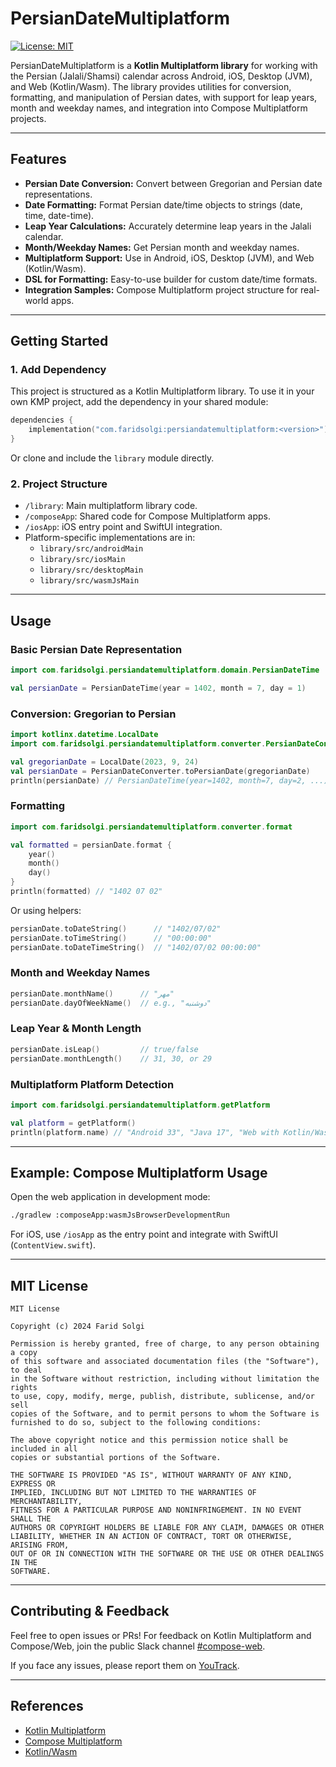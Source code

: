 # PersianDateMultiplatform

[![License: MIT](https://img.shields.io/badge/License-MIT-yellow.svg)](LICENSE)

PersianDateMultiplatform is a **Kotlin Multiplatform library** for working with the Persian (Jalali/Shamsi) calendar across Android, iOS, Desktop (JVM), and Web (Kotlin/Wasm). The library provides utilities for conversion, formatting, and manipulation of Persian dates, with support for leap years, month and weekday names, and integration into Compose Multiplatform projects.

---

## Features

- **Persian Date Conversion:** Convert between Gregorian and Persian date representations.
- **Date Formatting:** Format Persian date/time objects to strings (date, time, date-time).
- **Leap Year Calculations:** Accurately determine leap years in the Jalali calendar.
- **Month/Weekday Names:** Get Persian month and weekday names.
- **Multiplatform Support:** Use in Android, iOS, Desktop (JVM), and Web (Kotlin/Wasm).
- **DSL for Formatting:** Easy-to-use builder for custom date/time formats.
- **Integration Samples:** Compose Multiplatform project structure for real-world apps.

---

## Getting Started

### 1. Add Dependency

This project is structured as a Kotlin Multiplatform library. To use it in your own KMP project, add the dependency in your shared module:

```kotlin
dependencies {
    implementation("com.faridsolgi:persiandatemultiplatform:<version>")
}
```

Or clone and include the `library` module directly.

### 2. Project Structure

- `/library`: Main multiplatform library code.
- `/composeApp`: Shared code for Compose Multiplatform apps.
- `/iosApp`: iOS entry point and SwiftUI integration.
- Platform-specific implementations are in:
  - `library/src/androidMain`
  - `library/src/iosMain`
  - `library/src/desktopMain`
  - `library/src/wasmJsMain`

---

## Usage

### Basic Persian Date Representation

```kotlin
import com.faridsolgi.persiandatemultiplatform.domain.PersianDateTime

val persianDate = PersianDateTime(year = 1402, month = 7, day = 1)
```

### Conversion: Gregorian to Persian

```kotlin
import kotlinx.datetime.LocalDate
import com.faridsolgi.persiandatemultiplatform.converter.PersianDateConverter

val gregorianDate = LocalDate(2023, 9, 24)
val persianDate = PersianDateConverter.toPersianDate(gregorianDate)
println(persianDate) // PersianDateTime(year=1402, month=7, day=2, ...)
```

### Formatting

```kotlin
import com.faridsolgi.persiandatemultiplatform.converter.format

val formatted = persianDate.format {
    year()
    month()
    day()
}
println(formatted) // "1402 07 02"
```

Or using helpers:

```kotlin
persianDate.toDateString()      // "1402/07/02"
persianDate.toTimeString()      // "00:00:00"
persianDate.toDateTimeString()  // "1402/07/02 00:00:00"
```

### Month and Weekday Names

```kotlin
persianDate.monthName()      // "مهر"
persianDate.dayOfWeekName()  // e.g., "دوشنبه"
```

### Leap Year & Month Length

```kotlin
persianDate.isLeap()         // true/false
persianDate.monthLength()    // 31, 30, or 29
```

### Multiplatform Platform Detection

```kotlin
import com.faridsolgi.persiandatemultiplatform.getPlatform

val platform = getPlatform()
println(platform.name) // "Android 33", "Java 17", "Web with Kotlin/Wasm", etc.
```

---

## Example: Compose Multiplatform Usage

Open the web application in development mode:

```bash
./gradlew :composeApp:wasmJsBrowserDevelopmentRun
```

For iOS, use `/iosApp` as the entry point and integrate with SwiftUI (`ContentView.swift`).

---

## MIT License

```
MIT License

Copyright (c) 2024 Farid Solgi

Permission is hereby granted, free of charge, to any person obtaining a copy
of this software and associated documentation files (the "Software"), to deal
in the Software without restriction, including without limitation the rights
to use, copy, modify, merge, publish, distribute, sublicense, and/or sell
copies of the Software, and to permit persons to whom the Software is
furnished to do so, subject to the following conditions:

The above copyright notice and this permission notice shall be included in all
copies or substantial portions of the Software.

THE SOFTWARE IS PROVIDED "AS IS", WITHOUT WARRANTY OF ANY KIND, EXPRESS OR
IMPLIED, INCLUDING BUT NOT LIMITED TO THE WARRANTIES OF MERCHANTABILITY,
FITNESS FOR A PARTICULAR PURPOSE AND NONINFRINGEMENT. IN NO EVENT SHALL THE
AUTHORS OR COPYRIGHT HOLDERS BE LIABLE FOR ANY CLAIM, DAMAGES OR OTHER
LIABILITY, WHETHER IN AN ACTION OF CONTRACT, TORT OR OTHERWISE, ARISING FROM,
OUT OF OR IN CONNECTION WITH THE SOFTWARE OR THE USE OR OTHER DEALINGS IN THE
SOFTWARE.
```

---

## Contributing & Feedback

Feel free to open issues or PRs! For feedback on Kotlin Multiplatform and Compose/Web, join the public Slack channel [#compose-web](https://slack-chats.kotlinlang.org/c/compose-web).

If you face any issues, please report them on [YouTrack](https://youtrack.jetbrains.com/newIssue?project=CMP).

---

## References

- [Kotlin Multiplatform](https://www.jetbrains.com/help/kotlin-multiplatform-dev/get-started.html)
- [Compose Multiplatform](https://github.com/JetBrains/compose-multiplatform/)
- [Kotlin/Wasm](https://kotl.in/wasm/)